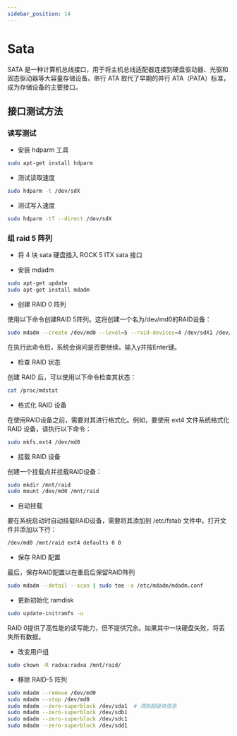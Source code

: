```yaml
---
sidebar_position: 14
---
```


# Sata

SATA 是一种计算机总线接口，用于将主机总线适配器连接到硬盘驱动器、光驱和固态驱动器等大容量存储设备。串行 ATA 取代了早期的并行 ATA（PATA）标准，成为存储设备的主要接口。

## 接口测试方法

### 读写测试

- 安装 hdparm 工具

```bash
sudo apt-get install hdparm
```

- 测试读取速度

```bash
sudo hdparm -t /dev/sdX
```

- 测试写入速度

```bash
sudo hdparm -tT --direct /dev/sdX
```

### 组 raid 5 阵列

- 将 4 块 sata 硬盘插入 ROCK 5 ITX sata 接口

- 安装 mdadm

```bash
sudo apt-get update
sudo apt-get install mdadm
```

- 创建 RAID 0 阵列

使用以下命令创建RAID 5阵列。这将创建一个名为/dev/md0的RAID设备：

```bash
sudo mdadm --create /dev/md0 --level=5 --raid-devices=4 /dev/sdX1 /dev/sdX1 /dev/sdX1 /dev/sdX1
```

在执行此命令后，系统会询问是否要继续。输入y并按Enter键。

- 检查 RAID 状态

创建 RAID 后，可以使用以下命令检查其状态：

```bash
cat /proc/mdstat
```

- 格式化 RAID 设备

在使用RAID设备之前，需要对其进行格式化。例如，要使用 ext4 文件系统格式化 RAID 设备，请执行以下命令：

```bash
sudo mkfs.ext4 /dev/md0
```

- 挂载 RAID 设备

创建一个挂载点并挂载RAID设备：

```bash
sudo mkdir /mnt/raid
sudo mount /dev/md0 /mnt/raid
```

- 自动挂载

要在系统启动时自动挂载RAID设备，需要将其添加到 /etc/fstab 文件中。打开文件并添加以下行：

```bash
/dev/md0 /mnt/raid ext4 defaults 0 0
```

- 保存 RAID 配置

最后，保存RAID配置以在重启后保留RAID阵列

```bash
sudo mdadm --detail --scan | sudo tee -a /etc/mdadm/mdadm.conf
```

- 更新初始化 ramdisk

```bash
sudo update-initramfs -u
```

RAID 0提供了高性能的读写能力，但不提供冗余。如果其中一块硬盘失败，将丢失所有数据。

- 改变用户组

```bash
sudo chown -R radxa:radxa /mnt/raid/
```

- 移除 RAID-5 阵列

```bash
sudo mdadm --remove /dev/md0
sudo mdadm --stop /dev/md0
sudo mdadm --zero-superblock /dev/sda1  # 清除超级块信息
sudo mdadm --zero-superblock /dev/sdb1
sudo mdadm --zero-superblock /dev/sdc1
sudo mdadm --zero-superblock /dev/sdd1
```
